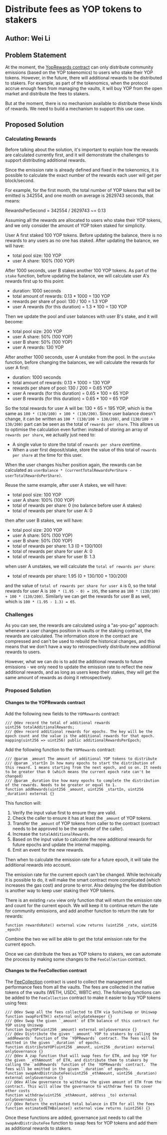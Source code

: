 # Distribute fees as YOP tokens to stakers

## Author: Wei Li

## Problem Statement

At the moment, the [YopRewards contract](../../contracts/rewards/YOPRewards.sol) can only distribute community emissions (based on the YOP tokenomics) to users who stake their YOP tokens. However, in the future, there will additional rewards to be distributed to stakers. For example, as part of the tokenomics, when the protocol accrue enough fees from managing the vaults, it will buy YOP from the open market and distribute the fees to stakers.

But at the moment, there is no mechanism available to distribute these kinds of rewards. We need to build a mechanism to support this use case.

## Proposed Solution

### Calculating Rewards

Before talking about the solution, it's important to explain how the rewards are calculated currently first, and it will demonstrate the challenges to support distributing additional rewards.

Since the emission rate is already defined and fixed in the tokenomics, it is possible to calculate the exact number of the rewards each user will get per block/second.

For example, for the first month, the total number of YOP tokens that will be emitted is 342554, and one month on average is 2629743 seconds, that means:

RewardsPerSecond = 342554 / 2629743 ~= 0.13

Assuming all the rewards are allocated to users who stake their YOP tokens, and we only consider the amount of YOP token staked for simplicity.

User A first staked 100 YOP tokens. Before updating the balance, there is no rewards to any users as no one has staked. After updating the balance, we will have:

- total pool size: 100 YOP
- user A share: 100% (100 YOP)

After 1000 seconds, user B stakes another 100 YOP tokens. As part of the `stake` function, before updating the balance, we will calculate user A's rewards first up to this point:

- duration: 1000 seconds
- total amount of rewards: 0.13 \* 1000 = 130 YOP
- rewards per share of pool: 130 / 100 = 1.3 YOP
- user A rewards (for this duration) = 1.3 \* 100 = 130 YOP

Then we update the pool and user balances with user B's stake, and it will become:

- total pool size: 200 YOP
- user A share: 50% (100 YOP)
- user B share: 50% (100 YOP)
- user A rewards: 130 YOP

After another 1000 seconds, user A unstake from the pool. In the `unstake` function, before changing the balances, we will calculate the rewards for user A first:

- duration: 1000 seconds
- total amount of rewards: 0.13 \* 1000 = 130 YOP
- rewards per share of pool: 130 / 200 = 0.65 YOP
- user A rewards (for this duration) = 0.65 \* 100 = 65 YOP
- user B rewards (for this duration) = 0.65 \* 100 = 65 YOP

So the total rewards for user A will be: 130 + 65 = 195 YOP, which is the same as `100 * (130/100) + 100 * (130/200)`. Since user balance doesn't change, it can be written as `100 * (130/100 + 130/200)`, and `(130/100 + 130/200)` part can be seen as the total of `rewards per share`. This allows us to optimise the calculation even further: instead of storing an array of `rewards per share`, we actually just need to:

- A single value to store the total of `rewards per share` overtime.
- When a user first deposit/stake, store the value of this total of `rewards per share` at the time for this user.

When the user changes his/her position again, the rewards can be calculated as `userBalance * (currentTotalRewardsPerShare - userTotalRewardsPerShare)`.

Reuse the same example, after user A stakes, we will have:

- total pool size: 100 YOP
- user A share: 100% (100 YOP)
- total of rewards per share: 0 (no balance before user A stakes)
- total of rewards per share for user A: 0

then after user B stakes, we will have:

- total pool size: 200 YOP
- user A share: 50% (100 YOP)
- user B share: 50% (100 YOP)
- total of rewards per share: 1.3 (0 + 130/100)
- total of rewards per share for user A: 0
- total of rewards per share for user B: 1.3

when user A unstakes, we will calculate the `total of rewards per share`:

- total of rewards per share: 1.95 (0 + 130/100 + 130/200)

and the value of `total of rewards per share for user A` is 0, so the total rewards for user A is `100 * (1.95 - 0) = 195`, the same as `100 * (130/100) + 100 * (130/200)`. Similarly we can get the rewards for user B as well, which is `100 * (1.95 - 1.3) = 65`.

### Challenges

As you can see, the rewards are calculated using a "as-you-go" approach: whenever a user changes position in vaults or the staking contract, the rewards are calculated. The information store in the contract are compressed and can't be used to rebuild the historical changes, and this means that we don't have a way to retrospectively distribute new additional rewards to users.

However, what we can do is to add the additional rewards to future emissions - we only need to update the emission rate to reflect the new additional rewards, and as long as users keep their stakes, they will get the same amount of rewards as doing it retrospectively.

### Proposed Solution

#### Changes to the YOPRewards contract

Add the following new fields to the `YOPRewards` contract:

```
/// @dev record the total of additional rewards
uint256 totalAdditionalRewards;
/// @dev record additional rewards for epochs. The key will be the epoch count and the value is the additional rewards for that epoch.
mapping(uint256 => uint256) public additionalRewardsPerEpoch;
```

Add the following function to the `YOPRewards` contract:

```
/// @param _amount The amount of additional YOP tokens to distribute
/// @param _startIn In how many epochs to start the distribution of this reward. 1 means starting from the next epoch, and so on. It needs to be greater than 0 (which means the current epoch rate can't be changed)
/// @param _duration Use how many epochs to complete the distribution of the rewards. Needs to be greater or equal to 1.
function addRewards(uint256 _amount, uint256 _startIn, uint256 _duration) external {}
```

This function will:

1. Verify the input value first to ensure they are valid.
2. Check the caller to ensure it has at least the `_amount` of YOP tokens.
3. Transfer the `_amount` of YOP tokens from caller to the contract (contract needs to be approved to be the spender of the caller).
4. Increase the `totalAdditionalRewards`.
5. Based on the input value to calculate the new additional rewards for future epochs and update the internal mapping.
6. Emit an event for the new rewards.

Then when to calculate the emission rate for a future epoch, it will take the additional rewards into account.

The emission rate for the current epoch can't be changed. While technically it is possible to do, it will make the smart contract more complicated (which increases the gas cost) and prone to error. Also delaying the fee distribution is another way to keep user staking their YOP tokens.

There is an existing `rate` view only function that will return the emission rate and count for the current epoch. We will keep it to continue return the rate for community emissions, and add another function to return the rate for rewards:

```
function rewardsRate() external view returns (uint256 _rate, uint256 _epoch)
```

Combine the two we will be able to get the total emission rate for the current epoch.

Once we can distribute the fees as YOP tokens to stakers, we can automate the process by making some changes to the `FeeCollection` contract.

#### Changes to the FeeCollection contract

The [FeeCollection](../../contracts/fees/FeeCollection.sol) contract is used to collect the management and performance fees from all the vaults. The fees are collected in the native tokens of the vaults (WETH, USDC, WBTC etc). The following functions can be added to the `FeeCollection` contract to make it easier to buy YOP tokens using fees:

```
/// @dev Swap all the fees collected to ETH via SushiSwap or Uniswap
function swapForETH() external onlyGatekeeper {}
/// @dev Swap the given `_amount` of ETH balance of this contract for YOP using Uniswap
function buyYOP(uint256 _amount) external onlyGovernance {}
/// @dev Distribute the given `_amount` YOP to stakers by calling the `addRewards` function of the `YOPRewards` contract. The fees will be emitted in the given `_duration` of epochs.
function distributeYOP(uint256 _amount, uint256 _duration) external onlyGovernance {}
/// @dev A zap function that will swap fees for ETH, and buy YOP for the given `_ethAmount` of ETH, and distribute them to stakers by calling the `addRewards` function of the `YOPRewards` contract.  The fees will be emitted in the given `_duration` of epochs.
function swapAndDistributeFee(uint256 _ethAmount, uint256 _duration) external onlyGovernance {}
/// @dev Allow governance to withdraw the given amount of ETH from the contract. This will allow the governance to withdraw fees to cover other costs
function withdraw(uint256 _ethAmount, address _to) external onlyGovernance {}
/// @dev Return the estimated total balance in ETH for all the fees
function estimatedETHBalance() external view returns (uint256) {}
```

Once these functions are added, governance just needs to call the `swapAndDistributeFee` function to swap fees for YOP tokens and add them as additional rewards to stakers.
